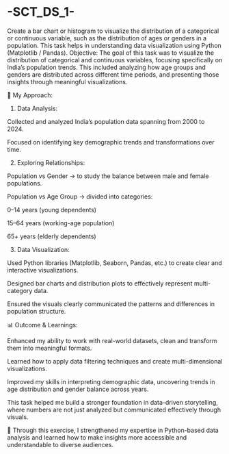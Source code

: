 # -SCT_DS_1-
Create a bar chart or histogram to visualize the distribution of a categorical or continuous variable, such as the distribution of ages or genders in a population.  This task helps in understanding data visualization using Python (Matplotlib / Pandas).
Objective:
The goal of this task was to visualize the distribution of categorical and continuous variables, focusing specifically on India’s population trends. This included analyzing how age groups and genders are distributed across different time periods, and presenting those insights through meaningful visualizations.

🧠 My Approach:

1. Data Analysis:

Collected and analyzed India’s population data spanning from 2000 to 2024.

Focused on identifying key demographic trends and transformations over time.



2. Exploring Relationships:

Population vs Gender → to study the balance between male and female populations.

Population vs Age Group → divided into categories:

0–14 years (young dependents)

15–64 years (working-age population)

65+ years (elderly dependents)




3. Data Visualization:

Used Python libraries (Matplotlib, Seaborn, Pandas, etc.) to create clear and interactive visualizations.

Designed bar charts and distribution plots to effectively represent multi-category data.

Ensured the visuals clearly communicated the patterns and differences in population structure.




📊 Outcome & Learnings:

Enhanced my ability to work with real-world datasets, clean and transform them into meaningful formats.

Learned how to apply data filtering techniques and create multi-dimensional visualizations.

Improved my skills in interpreting demographic data, uncovering trends in age distribution and gender balance across years.

This task helped me build a stronger foundation in data-driven storytelling, where numbers are not just analyzed but communicated effectively through visuals.


🚀 Through this exercise, I strengthened my expertise in Python-based data analysis and learned how to make insights more accessible and understandable to diverse audiences.
